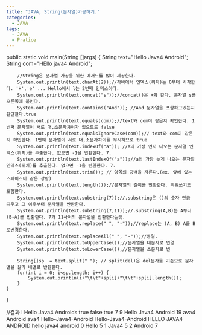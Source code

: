 ```yaml
---
title: "JAVA, String(문자열)가공하기."
categories:
  - JAVA
tags:
  - JAVA
  - Pratice
---
```


public static void main(String []args) {
		String text="Hello Java4 Android";
		String com="HEllo java4 Android";
		
		//String은 문자열 가공을 위한 메서드를 많이 제공한다. 
		System.out.println(text.charAt(2));//자바에서 인덱스(위치)는 0부터 시작한다. 'H','e' ... Hello에서 l는 2번쨰 인덱스이다.
		System.out.println(text.concat("s"));//concat()은 +와 같다. 문자열 s를 오른쪽에 붙인다.
		System.out.println(text.contains("And")); //And 문자열을 포함하고있는지 판단한다.true
		System.out.println(text.equals(com));//text와 com이 같은지 확인한다. 1번째 문자열이 서로 대,소문자차이가 있으므로 false
		System.out.println(text.equalsIgnoreCase(com));// text와 com이 같은지 확인한다. 1번째 문자열이 서로 대,소문자차이를 무시하므로 true
		System.out.println(text.indexOf("a")); //a의 가장 먼저 나오는 문자열 인덱스(위치)를 추출한다. 없으면 -1을 반환한다. 7.
		System.out.println(text.lastIndexOf("a"));//a의 가장 늦게 나오는 문자열 인덱스(위치)를 추출한다. 없으면 -1을 반환한다. 7.
		System.out.println(text.trim()); // 양쪽의 공백을 자른다.(ex. 앞에 있는 스페이스바 같은 상황)
		System.out.println(text.length());//문자열의 길이를 반환한다. 띄워쓰기도 포함한다.
		System.out.println(text.substring(7));//.substring은 ()의 숫자 만큼 띄우고 그 이후부터 문자열을 반환한다.
		System.out.println(text.substring(7,11));//.substring(A,B)는 A부터 (B-A)를 반환한다. 7과 11사이의 문자열을 반환한다는뜻.
		System.out.println(text.replace(" ", "-"));//replace는 (A, B) A를 B로변경한다.
		System.out.println(text.replaceAll(" ", "-"));//동일.
		System.out.println(text.toUpperCase());//문자열을 대문자로 변경
		System.out.println(text.toLowerCase());//문자열을 소문자로 변
		
		String[]sp	= text.split(" "); // split(del)은 del문자를 기준으로 문자열을 잘라 배열로 반환한다.
		for(int i = 0; i<sp.length; i++) {
			System.out.println(i+"\t\t"+sp[i]+"\t\t"+sp[i].length());
		}
	}
}

//결과
l
Hello Java4 Androids
true
false
true
7
9
Hello Java4 Android
19
ava4 Android
ava4
Hello-Java4-Android
Hello-Java4-Android
HELLO JAVA4 ANDROID
hello java4 android
0		Hello		5
1		Java4		5
2		Android		7

